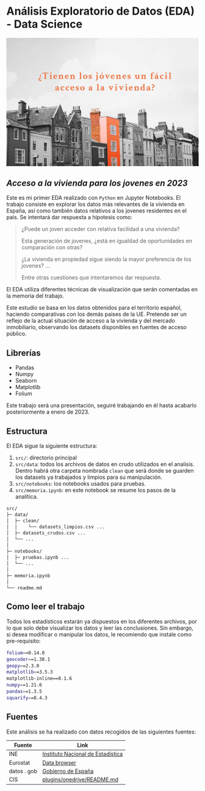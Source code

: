 # Análisis Exploratorio de Datos (EDA) - Data Science

![img](src/../src/assets/Fondo.png)

## _Acceso a la vivienda para los jovenes en 2023_



Este es mi primer EDA realizado con `Python` en Jupyter Notebooks. El trabajo consiste en explorar los datos más relevantes de la vivienda en España, así como también datos relativos a los jovenes residentes en el país. Se intentará dar respuesta a hipotesis como:
> ¿Puede un joven acceder con relativa facilidad a una vivienda?
> 
> Esta generación de jovenes, ¿está en igualdad de oportunidades en comparación con otras?
> 
> ¿La vivienda en propiedad sigue siendo la mayor preferencia de los jovenes? ...
> 
> Entre otras cuestiones que intentaremos dar respuesta.

El EDA utiliza diferentes técnicas de visualización que serán comentadas en la memoria del trabajo.

Este estudio se basa en los datos obtenidos para el territorio español, haciendo comparativas con los demás paises de la UE.
Pretende ser un reflejo de la actual situación de acceso a la vivienda y del mercado inmobiliario, observando los datasets disponibles en fuentes de acceso público.




## Librerías

- Pandas
- Numpy
- Seaborn 
- Matplotlib 
- Folium


Este trabajo será una presentación, seguiré trabajando en él hasta acabarlo posteriormente a enero de 2023.


## Estructura

El EDA sigue la siguiente estructura:

1. `src/`: directorio principal
2. `src/data`: todos los archivos de datos en crudo utilizados en el analisis. Dentro habrá otra carpeta nombrada `clean` que será donde se guarden los datasets ya trabajados y limpios para su manipulación.
3. `src/notebooks`: los notebooks usados para pruebas.
4. `src/memoria.ipynb`: en este notebook se resume los pasos de la analítica.

```
src/
├─ data/
│  ├─ clean/
│  │ 	└── datasets_limpios.csv ...
│  ├─ datasets_crudos.csv ...
│  └── ...
│  
├─ notebooks/
│  ├─ pruebas.ipynb ...
│  └── ...
│
├─ memoria.ipynb
│
└── readme.md
```

## Como leer el trabajo

Todos los estadísticos estarán ya dispuestos en los diferentes archivos, por lo que solo debe visualizar los datos y leer las conclusiones.
Sin embargo, si desea modificar o manipular los datos, le recomiendo que instale como pre-requisito: 




```sh
folium==0.14.0
geocoder==1.38.1
geopy==2.3.0
matplotlib==3.5.3
matplotlib-inline==0.1.6
numpy==1.21.6
pandas==1.3.5
squarify==0.4.3
```



## Fuentes 

Este análisis se ha realizado con datos recogidos de las siguientes fuentes:

| Fuente | Link |
| ------ | ------ |
| INE | [Instituto Nacional de Estadística][INE] |
| Eurostat | [Data browser][Euro] |
| datos . gob | [Gobierno de España][gob] |
| CIS | [plugins/onedrive/README.md][CIS] |




   [INE]: <https://www.ine.es/index.htm>
   [Euro]: <https://ec.europa.eu/eurostat/en/>
   [gob]: <https://datos.gob.es/es>
   [CIS]: <https://www.cis.es>
